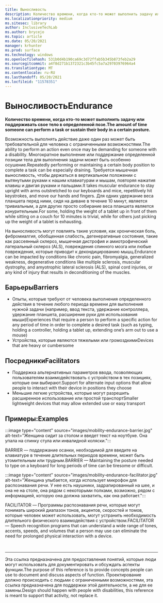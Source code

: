 ```yaml
---
title: Выносливость
description: Количество времени, когда кто-то может выполнить задачу или поддерживать свое тело в определенной позе
ms.localizationpriority: medium
ms.sitesec: library
author: InclusiveTechLab
ms.author: brycejo
ms.topic: article
ms.date: 05/20/2021
manager: krhunter
ms.prod: surface
ms.technology: windows
ms.openlocfilehash: 531b0d4b190ca69c3d72ffab5b345b873feb2a29
ms.sourcegitcommit: a4f8d271b1372321c3b45fc5a7a29703976964a4
ms.translationtype: MT
ms.contentlocale: ru-RU
ms.lasthandoff: 05/20/2021
ms.locfileid: "11578351"
---
```

# <a name="endurance"></a><span data-ttu-id="2825d-103">Выносливость</span><span class="sxs-lookup"><span data-stu-id="2825d-103">Endurance</span></span>

**<span data-ttu-id="2825d-104">Количество времени, когда кто-то может выполнить задачу или поддерживать свое тело в определенной позе.</span><span class="sxs-lookup"><span data-stu-id="2825d-104">The amount of time someone can perform a task or sustain their body in a certain posture.</span></span>**

<span data-ttu-id="2825d-105">Возможность выполнять действие даже один раз может быть требовательной для человека с ограниченными возможностями.</span><span class="sxs-lookup"><span data-stu-id="2825d-105">The ability to perform an action even once may be demanding for someone with a disability.</span></span> <span data-ttu-id="2825d-106">Многократное выполнение или поддержание определенной позиции тела для выполнения задачи может быть особенно осушение.</span><span class="sxs-lookup"><span data-stu-id="2825d-106">Repeatedly performing or maintaining a certain body position to complete a task can be especially draining.</span></span> <span data-ttu-id="2825d-107">Требуется мышечная выносливость, чтобы держаться в вертикальном положении с вытянутыми руками к нашим клавиатурам и мышам, повторяя нажатия клавиш и двигая руками и пальцами.</span><span class="sxs-lookup"><span data-stu-id="2825d-107">It takes muscular endurance to stay upright with arms outstretched to our keyboards and mice, repetitively hit keystrokes, and move our hands and fingers.</span></span> <span data-ttu-id="2825d-108">Для одних удержание веса планшета перед ними, сидя на диване в течение 10 минут, является тривиальным, а для других просто собирание веса планшета является изнурительным.</span><span class="sxs-lookup"><span data-stu-id="2825d-108">For some, holding the weight of a tablet up in front of them while sitting on a couch for 10 minutes is trivial, while for others just picking up the weight of a tablet is exhausting.</span></span>

<span data-ttu-id="2825d-109">На выносливость могут повлиять такие условия, как хроническая боль, фибромиалгия, обобщенная слабость, дегенеративные состояния, такие как рассеянный склероз, мышечная дистрофия и амиотрофический латеральный склероз (ALS), повреждения спинного мозга или любые повреждения, которые приводит к декондицированию мышц.</span><span class="sxs-lookup"><span data-stu-id="2825d-109">Endurance can be impacted by conditions like chronic pain, fibromyalgia, generalized weakness, degenerative conditions like multiple sclerosis, muscular dystrophy, and amyotrophic lateral sclerosis (ALS), spinal cord injuries, or any kind of injury that results in deconditioning of the muscles.</span></span>

## <a name="barriers"></a><span data-ttu-id="2825d-110">Барьеры</span><span class="sxs-lookup"><span data-stu-id="2825d-110">Barriers</span></span>
* <span data-ttu-id="2825d-111">Опыты, которые требуют от человека выполнения определенного действия в течение любого периода времени для выполнения нужной задачи (например, ввод текста, удержание контроллера, удержание планшета, расширение руки для использования мыши)</span><span class="sxs-lookup"><span data-stu-id="2825d-111">Experiences that require a person to perform a specific action for any period of time in order to complete a desired task (such as typing, holding a controller, holding a tablet up, extending one’s arm out to use a mouse)</span></span>
* <span data-ttu-id="2825d-112">Устройства, которые являются тяжелыми или громоздкими</span><span class="sxs-lookup"><span data-stu-id="2825d-112">Devices that are heavy or cumbersome</span></span>

## <a name="facilitators"></a><span data-ttu-id="2825d-113">Посредники</span><span class="sxs-lookup"><span data-stu-id="2825d-113">Facilitators</span></span>
* <span data-ttu-id="2825d-114">Поддержка альтернативных параметров ввода, позволяющих пользователям взаимодействовать с устройством в тех позициях, которые они выбирают.</span><span class="sxs-lookup"><span data-stu-id="2825d-114">Support for alternate input options that allow people to interact with their device in positions they choose</span></span>
* <span data-ttu-id="2825d-115">Меньшие легкие устройства, которые могут разрешить расширенное использование или простой транспорт</span><span class="sxs-lookup"><span data-stu-id="2825d-115">Smaller lightweight devices that may allow extended use or easy transport</span></span>

## <a name="examples"></a><span data-ttu-id="2825d-116">Примеры:</span><span class="sxs-lookup"><span data-stu-id="2825d-116">Examples</span></span>

:::image type="content" source="images/mobility-endurance-barrier.jpg" alt-text="Женщина сидит за столом и введет текст на ноутбуке. Она упала на спинку стула или инвалидной коляски.":::

<span data-ttu-id="2825d-119">BARRIER — поддержание осанки, необходимой для введите на клавиатуре в течение длительных периодов времени, может быть утомительным или трудным.</span><span class="sxs-lookup"><span data-stu-id="2825d-119">BARRIER — Maintaining the posture needed to type on a keyboard for long periods of time can be tiresome or difficult.</span></span> 

:::image type="content" source="images/mobility-endurance-facilitator.jpg" alt-text="Женщина улыбается, когда использует микрофон для распознавания речи. У нее есть наушники, задрапированный на шее, и она не на столе, она рядом с некоторыми полками, возможно, рядом с информацией, которую она должна захватить, как она работает.":::

<span data-ttu-id="2825d-122">FACILITATOR — Программы распознавания речи, которые могут понимать широкий диапазон тонов, акцентов, скоростей и томов, которые человек может использовать, могут устранить необходимость длительного физического взаимодействия с устройством.</span><span class="sxs-lookup"><span data-stu-id="2825d-122">FACILITATOR — Speech recognition programs that can understand a wide range of tones, accents, speeds, and volumes that a person may use can eliminate the need for prolonged physical interaction with a device.</span></span> 


&nbsp;

[comment]: # (Заявление footer)
___
<span data-ttu-id="2825d-124">Эта ссылка предназначена для предоставления понятий, которые люди могут использовать для документировать и обсуждать аспекты функции.</span><span class="sxs-lookup"><span data-stu-id="2825d-124">The purpose of this reference is to provide concepts people can use to document and discuss aspects of function.</span></span> <span data-ttu-id="2825d-125">Проектирование должно происходить с людьми с ограниченными возможностями, эта ссылка предназначена для поддержки этой деятельности, а не для ее замены.</span><span class="sxs-lookup"><span data-stu-id="2825d-125">Design should happen with people with disabilities, this reference is meant to support that activity, not replace it.</span></span> 
